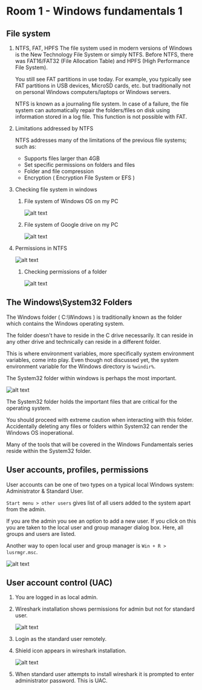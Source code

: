 # Room 1 - Windows fundamentals 1

## File system

1. NTFS, FAT, HPFS
    The file system used in modern versions of  Windows  is the New Technology File System or simply  NTFS. Before NTFS, there was  FAT16/FAT32 (File Allocation Table) and HPFS (High Performance File System). 

    You still see FAT partitions in use today. For example, you typically see FAT partitions in USB devices, MicroSD cards, etc.  but traditionally not on personal Windows computers/laptops or Windows servers.

    NTFS is known as a journaling file system. In case of a failure, the file system can automatically repair the folders/files on disk using information stored in a log file. This function is not possible with FAT.   

1. Limitations addressed by NTFS

    NTFS addresses many of the limitations of the previous file systems; such as: 

    - Supports files larger than 4GB
    - Set specific permissions on folders and files
    - Folder and file compression
    - Encryption ( Encryption File System or EFS )

1. Checking file system in windows

    1. File system of Windows OS on my PC

        ![alt text](images/Windows-file-system.png)

    1. File system of Google drive on my PC

        ![alt text](images/gdrive-file-system.png)

1. Permissions in NTFS

    ![alt text](images/ntfs-permissions1.png)

    1. Checking permissions of a folder

        ![alt text](images/windows-folder-permissions.png)

## The Windows\System32 Folders

The Windows folder ( C:\Windows ) is traditionally known as the folder which contains the Windows operating system. 

The folder doesn't have to reside in the C drive necessarily. It can reside in any other drive and technically can reside in a different folder.

This is where environment variables, more specifically system environment variables, come into play.  Even though not discussed yet, the system  environment variable for the Windows directory is `%windir%`.

The System32 folder within windows is perhaps the most important. 

![alt text](images/windows-system32.png)

The System32 folder holds the important files that are critical for the operating system.

You should proceed with extreme caution when interacting with this folder. Accidentally deleting any files or folders within System32 can render the Windows OS inoperational.

Many of the tools that will be covered in the Windows Fundamentals series reside within the System32 folder. 

## User accounts, profiles, permissions

User accounts can be one of two types on a typical local Windows system: Administrator & Standard User.

`Start menu > other users` gives list of all users added to the system apart from the admin. 

If you are the admin you see an option to add a new user. If you click on this you are taken to the local user and group manager dialog box. Here, all groups and users are listed. 

Another way to open local user and group manager is `Win + R > lusrmgr.msc`.

![alt text](images/lusrmgr.png)

## User account control (UAC)

1. You are logged in as local admin. 
1. Wireshark installation shows permissions for admin but not for standard user.

    ![alt text](images/win-wireshark.png)

1. Login as the standard user remotely. 
1. Shield icon appears in wireshark installation.

    ![alt text](images/win-wireshark2.png)

1. When standard user attempts to install wireshark it is prompted to enter administrator password. This is UAC.

